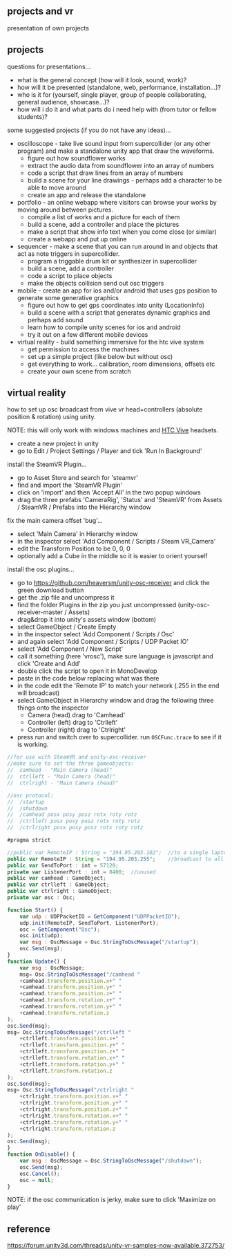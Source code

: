 projects and vr
--------------------

presentation of own projects

projects
--

questions for presentations...

* what is the general concept (how will it look, sound, work)?
* how will it be presented (standalone, web, performance, installation...)?
* who is it for (yourself, single player, group of people collaborating, general audience, showcase...)?
* how will i do it and what parts do i need help with (from tutor or fellow students)?

some suggested projects (if you do not have any ideas)...

* oscilloscope - take live sound input from supercollider (or any other program) and make a standalone unity app that draw the waveforms.
  * figure out how soundflower works
  * extract the audio data from soundflower into an array of numbers
  * code a script that draw lines from an array of numbers
  * build a scene for your line drawings - perhaps add a character to be able to move around
  * create an app and release the standalone
* portfolio - an online webapp where visitors can browse your works by moving around between pictures.
  * compile a list of works and a picture for each of them
  * build a scene, add a controller and place the pictures
  * make a script that show info text when you come close (or similar)
  * create a webapp and put up online
* sequencer - make a scene that you can run around in and objects that act as note triggers in supercollider.
  * program a triggable drum kit or synthesizer in supercollider
  * build a scene, add a controller
  * code a script to place objects
  * make the objects collision send out osc triggers
* mobile - create an app for ios and/or android that uses gps position to generate some generative graphics
  * figure out how to get gps coordinates into unity (LocationInfo)
  * build a scene with a script that generates dynamic graphics and perhaps add sound
  * learn how to compile unity scenes for ios and android
  * try it out on a few different mobile devices
* virtual reality - build something immersive for the htc vive system
  * get permission to access the machines
  * set up a simple project (like below but without osc)
  * get everything to work... calibration, room dimensions, offsets etc
  * create your own scene from scratch

virtual reality
--

how to set up osc broadcast from vive vr head+controllers (absolute position & rotation) using unity.

NOTE: this will only work with windows machines and [HTC Vive](https://www.vive.com) headsets.

* create a new project in unity
* go to Edit / Project Settings / Player and tick 'Run In Background'

install the SteamVR Plugin...

* go to Asset Store and search for 'steamvr'
* find and import the 'SteamVR Plugin'
* click on 'import' and then 'Accept All' in the two popup windows
* drag the three prefabs 'CameraRig', 'Status' and 'SteamVR' from Assets / SteamVR / Prefabs into the Hierarchy window

fix the main camera offset 'bug'...

* select 'Main Camera' in Hierarchy window
* in the inspector select 'Add Component / Scripts / Steam VR_Camera'
* edit the Transform Position to be 0, 0, 0
* optionally add a Cube in the middle so it is easier to orient yourself

install the osc plugins...

* go to https://github.com/heaversm/unity-osc-receiver and click the green download button
* get the .zip file and uncompress it
* find the folder Plugins in the zip you just uncompressed (unity-osc-receiver-master / Assets)
* drag&drop it into unity's assets window (bottom)
* select GameObject / Create Empty
* in the inspector select 'Add Component / Scripts / Osc'
* and again select 'Add Component / Scripts / UDP Packet IO'
* select 'Add Component / New Script'
* call it something (here 'vrosc'), make sure language is javascript and click 'Create and Add'
* double click the script to open it in MonoDevelop
* paste in the code below replacing what was there
* in the code edit the 'Remote IP' to match your network (.255 in the end will broadcast)
* select GameObject in Hierarchy window and drag the following three things onto the inspector
  * Camera (head) drag to 'Camhead'
  * Controller (left) drag to 'Ctrlleft'
  * Controller (right) drag to 'Ctrlright'
* press run and switch over to supercollider. run `OSCFunc.trace` to see if it is working.

```javascript
//for use with SteamVR and unity-osc-receiver
//make sure to set the three gameobjects:
//  camhead - "Main Camera (head)"
//  ctrlleft - "Main Camera (head)"
//  ctrlright - "Main Camera (head)"

//osc protocol:
//	/startup
//	/shutdown
//	/camhead posx posy posz rotx roty rotz
//	/ctrlleft posx posy posz rotx roty rotz
//	/ctrlright posx posy posz rotx roty rotz

#pragma strict

//public var RemoteIP : String = "194.95.203.102";	//to a single laptop running sc
public var RemoteIP : String = "194.95.203.255";	//broadcast to all laptops running sc on network
public var SendToPort : int = 57120;
private var ListenerPort : int = 8400;	//unused
public var camhead : GameObject;
public var ctrlleft : GameObject;
public var ctrlright : GameObject;
private var osc : Osc;

function Start() {
    var udp : UDPPacketIO = GetComponent("UDPPacketIO");
    udp.init(RemoteIP, SendToPort, ListenerPort);
    osc = GetComponent("Osc");
    osc.init(udp);
    var msg : OscMessage = Osc.StringToOscMessage("/startup");
    osc.Send(msg);
}
function Update() {
    var msg : OscMessage;
    msg= Osc.StringToOscMessage("/camhead "
    +camhead.transform.position.x+" "
    +camhead.transform.position.y+" "
    +camhead.transform.position.z+" "
    +camhead.transform.rotation.x+" "
    +camhead.transform.rotation.y+" "
    +camhead.transform.rotation.z
);
osc.Send(msg);
msg= Osc.StringToOscMessage("/ctrlleft "
    +ctrlleft.transform.position.x+" "
    +ctrlleft.transform.position.y+" "
    +ctrlleft.transform.position.z+" "
    +ctrlleft.transform.rotation.x+" "
    +ctrlleft.transform.rotation.y+" "
    +ctrlleft.transform.rotation.z
);
osc.Send(msg);
msg= Osc.StringToOscMessage("/ctrlright "
    +ctrlright.transform.position.x+" "
    +ctrlright.transform.position.y+" "
    +ctrlright.transform.position.z+" "
    +ctrlright.transform.rotation.x+" "
    +ctrlright.transform.rotation.y+" "
    +ctrlright.transform.rotation.z
);
osc.Send(msg);
}
function OnDisable() {
    var msg : OscMessage = Osc.StringToOscMessage("/shutdown");
    osc.Send(msg);
    osc.Cancel();
    osc = null;
}
```

NOTE: if the osc communication is jerky, make sure to click 'Maximize on play'

reference
--

https://forum.unity3d.com/threads/unity-vr-samples-now-available.372753/
